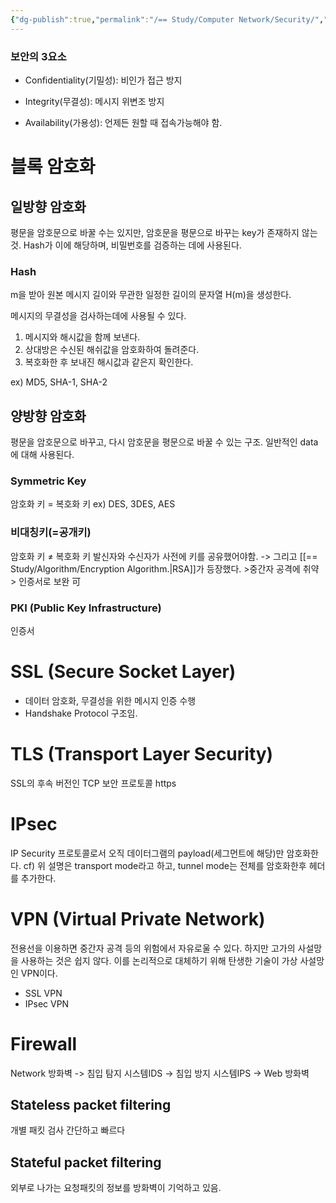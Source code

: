 ```yaml
---
{"dg-publish":true,"permalink":"/== Study/Computer Network/Security/","created":"2023-12-17T23:52:56.000+09:00","updated":"2025-01-14T15:33:44.000+09:00"}
---
```



### 보안의 3요소
- Confidentiality(기밀성): 비인가 접근 방지

- Integrity(무결성): 메시지 위변조 방지

- Availability(가용성): 언제든 원할 때 접속가능해야 함.

# 블록 암호화

## 일방향 암호화
평문을 암호문으로 바꿀 수는 있지만, 암호문을 평문으로 바꾸는 key가 존재하지 않는 것.
Hash가 이에 해당하며, 비밀번호를 검증하는 데에 사용된다.
### Hash
m을 받아 원본 메시지 길이와 무관한 일정한 길이의 문자열 H(m)을 생성한다.

메시지의 무결성을 검사하는데에 사용될 수 있다.
1. 메시지와 해시값을 함께 보낸다.
2. 상대방은 수신된 해쉬값을 암호화하여 돌려준다.
3. 복호화한 후 보내진 해시값과 같은지 확인한다.

ex) MD5, SHA-1, SHA-2

## 양방향 암호화
평문을 암호문으로 바꾸고, 다시 암호문을 평문으로 바꿀 수 있는 구조.
일반적인 data에 대해 사용된다.

### Symmetric Key
암호화 키 = 복호화 키
ex) DES, 3DES, AES

### 비대칭키(=공개키)
암호화 키 $\ne$ 복호화 키
발신자와 수신자가 사전에 키를 공유했어야함.
-> 그리고 [[== Study/Algorithm/Encryption Algorithm.\|RSA]]가 등장했다. >중간자 공격에 취약 > 인증서로 보완 可

### PKI (Public Key Infrastructure)
인증서

# SSL (Secure Socket Layer)
- 데이터 암호화, 무결성을 위한 메시지 인증 수행
- Handshake Protocol 구조임.

# TLS (Transport Layer Security)
SSL의 후속 버전인 TCP 보안 프로토콜
https

# IPsec
IP Security 프로토콜로서 오직 데이터그램의 payload(세그먼트에 해당)만 암호화한다.
cf) 위 설명은 transport mode라고 하고, tunnel mode는 전체를 암호화한후 헤더를 추가한다.

# VPN (Virtual Private Network)
전용선을 이용하면 중간자 공격 등의 위험에서 자유로울 수 있다. 하지만 고가의 사설망을 사용하는 것은 쉽지 않다. 이를 논리적으로 대체하기 위해 탄생한 기술이 가상 사설망인 VPN이다.

- SSL VPN
- IPsec VPN

# Firewall

Network 방화벽 -> 침입 탐지 시스템IDS -> 침입 방지 시스템IPS -> Web 방화벽

## Stateless packet filtering
개별 패킷 검사
간단하고 빠르다

## Stateful packet filtering
외부로 나가는 요청패킷의 정보를 방화벽이 기억하고 있음.
